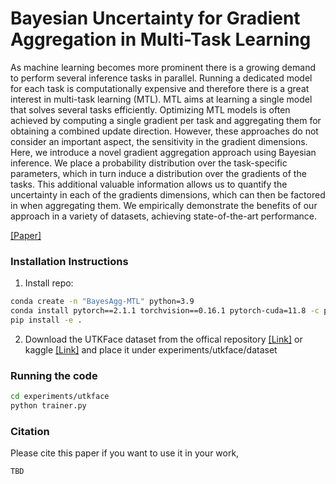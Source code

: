 # Bayesian Uncertainty for Gradient Aggregation in Multi-Task Learning
As machine learning becomes more prominent there is a growing demand to perform several inference tasks in parallel. Running a dedicated model for each task is computationally expensive and therefore there is a great interest in multi-task learning (MTL). MTL aims at learning a single model that solves several tasks efficiently. Optimizing MTL models is often achieved by computing a single gradient per task and aggregating them for obtaining a combined update direction. However, these approaches do not consider an important aspect, the sensitivity in the gradient dimensions. Here, we introduce a novel gradient aggregation approach using Bayesian inference. We place a probability distribution over the task-specific parameters, which in turn induce a distribution over the gradients of the tasks. This additional valuable information allows us to quantify the uncertainty in each of the gradients dimensions, which can then be factored in when aggregating them. We empirically demonstrate the benefits of our approach in a variety of datasets, achieving state-of-the-art performance.

[[Paper]](TBD)

### Installation Instructions
1. Install repo:
```bash
conda create -n "BayesAgg-MTL" python=3.9
conda install pytorch==2.1.1 torchvision==0.16.1 pytorch-cuda=11.8 -c pytorch -c nvidia
pip install -e .
```

2. Download the UTKFace dataset from the offical repository [[Link]](https://susanqq.github.io/UTKFace/) or kaggle [[Link]](https://www.kaggle.com/datasets/jangedoo/utkface-new) and place it under experiments/utkface/dataset

### Running the code
```bash
cd experiments/utkface
python trainer.py
```

### Citation
Please cite this paper if you want to use it in your work,
```
TBD
```
